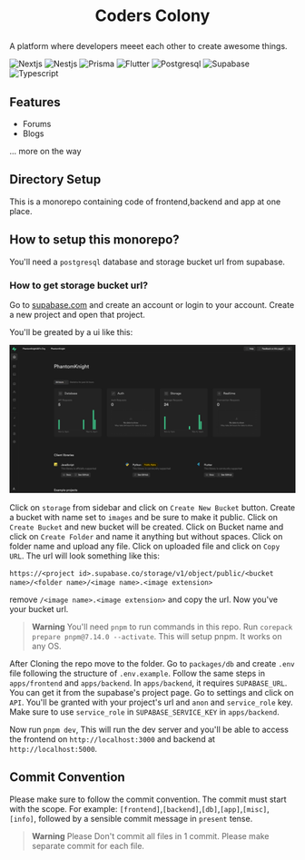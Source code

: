 <h1 align="center">

Coders Colony

</h1>

<p align="center">

A platform where developers meeet each other to create awesome things.

</p>

![Nextjs](https://img.shields.io/badge/next.js-000000?style=for-the-badge&logo=nextdotjs&logoColor=white)
![Nestjs](https://img.shields.io/badge/nestjs-E0234E?style=for-the-badge&logo=nestjs&logoColor=white)
![Prisma](https://img.shields.io/badge/Prisma-3982CE?style=for-the-badge&logo=Prisma&logoColor=white)
![Flutter](https://img.shields.io/badge/Flutter-02569B?style=for-the-badge&logo=flutter&logoColor=white)
![Postgresql](https://img.shields.io/badge/PostgreSQL-316192?style=for-the-badge&logo=postgresql&logoColor=white)
![Supabase](https://img.shields.io/badge/Supabase-181818?style=for-the-badge&logo=supabase&logoColor=white)
![Typescript](https://img.shields.io/badge/TypeScript-007ACC?style=for-the-badge&logo=typescript&logoColor=white)


## Features

- Forums
- Blogs

... more on the way


## Directory Setup
This is a monorepo containing code of frontend,backend and app at one place. 



## How to setup this monorepo?

You'll need a `postgresql` database and storage bucket url from supabase. 

### How to get storage bucket url?

Go to [supabase.com](https://app.supabase.com) and create an account or login to your account. Create a new project and open that project.

You'll be greated by a ui like this:

![image](/assets/dashboard.png)

Click on `storage` from sidebar and click on `Create New Bucket` button. Create a bucket with name set to `images` and be sure to make it public. Click on `Create Bucket` and new bucket will be created. Click on Bucket name and click on `Create Folder` and name it anything but without spaces. Click on folder name and upload any file. Click on uploaded file and click on `Copy URL`. The url will look something like this:

```
https://<project id>.supabase.co/storage/v1/object/public/<bucket name>/<folder name>/<image name>.<image extension>
```

remove `/<image name>.<image extension>` and copy the url. Now you've your bucket url.

> **Warning**
> You'll need `pnpm` to run commands in this repo. Run `corepack prepare pnpm@7.14.0 --activate`. This will setup pnpm. It works on any OS.

After Cloning the repo move to the folder. Go to `packages/db` and create `.env` file following the structure of `.env.example`. Follow the same steps in `apps/frontend` and `apps/backend`. 
In `apps/backend`, it requires `SUPABASE_URL`. You can get it from the supabase's project page. Go to settings and click  on `API`. You'll be granted with your project's url and `anon` and `service_role` key. Make sure to use `service_role` in `SUPABASE_SERVICE_KEY` in `apps/backend`. 

Now run `pnpm dev`, This will run the dev server and you'll be able to access the frontend on `http://localhost:3000` and backend at `http://localhost:5000`.


## Commit Convention

Please make sure to follow the commit convention. The commit must start with the scope. For example: `[frontend]`,`[backend]`,`[db]`,`[app]`,`[misc]`,`[info]`, followed by a sensible commit message in `present` tense. 

> **Warning**
> Please Don't commit all files in 1 commit. Please make separate commit for each file.
